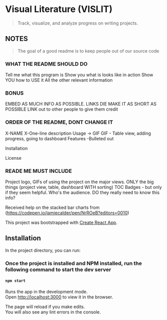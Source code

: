 # Visual Literature (VISLIT)
>Track, visualize, and analyze progress on writing projects. 




## NOTES
>The goal of a good readme is to keep people out of our source code

### WHAT THE README SHOULD DO
Tell me what this program is
Show you what is looks like in action
Show YOU how to USE it
All the other relevant information

### BONUS
EMBED AS MUCH INFO AS POSSIBLE. LINKS DIE
MAKE IT AS SHORT AS POSSIBLE
LINK out to other people to give them credit

### ORDER OF THE README, DONT CHANGE IT
X-NAME
X-One-line description
Usage -> GIF
    GIF
    - Table view, adding progress, going to dashboard
    Features
    -Bulleted out

Installation

License

### READE ME MUST INCLUDE
Project logo,
GIFs of using the project on the major views. ONLY the big things (project view, table, dashboard WITH sorting)
TOC
Badges - but only if they seem helpful. Who's the audience. DO they really need to know this info?


Received help on the stacked bar charts from (https://codepen.io/jamiecalder/pen/NrROeB?editors=0010)

This project was bootstrapped with [Create React App](https://github.com/facebook/create-react-app).

## Installation

In the project directory, you can run:

### Once the project is installed and NPM installed, run the following command to start the dev server

#### `npm start`

Runs the app in the development mode.<br />
Open [http://localhost:3000](http://localhost:3000) to view it in the browser.

The page will reload if you make edits.<br />
You will also see any lint errors in the console.